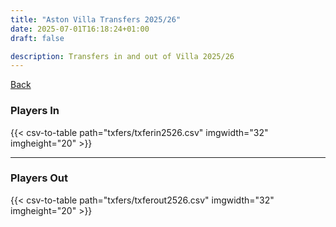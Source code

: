 ```yaml
---
title: "Aston Villa Transfers 2025/26"
date: 2025-07-01T16:18:24+01:00
draft: false

description: Transfers in and out of Villa 2025/26
---
```


[Back](/transfers/)

### Players In

{{< csv-to-table path="txfers/txferin2526.csv" imgwidth="32" imgheight="20" >}}

---

### Players Out

{{< csv-to-table path="txfers/txferout2526.csv" imgwidth="32" imgheight="20" >}}

